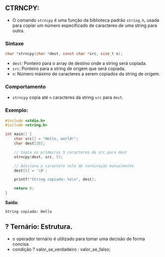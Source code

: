 ## CTRNCPY: 
- O comando `strncpy` é uma função da biblioteca padrão `string.h`, usada para copiar um número especificado de caracteres de uma string para outra. 

### Sintaxe

```c
char *strncpy(char *dest, const char *src, size_t n);
```

- `dest`: Ponteiro para o array de destino onde a string será copiada.
- `src`: Ponteiro para a string de origem que será copiada.
- `n`: Número máximo de caracteres a serem copiados da string de origem.

### Comportamento
- `strncpy` copia até `n` caracteres da string `src` para `dest`.

### Exemplo:


```c
#include <stdio.h>
#include <string.h>

int main() {
    char src[] = "Hello, world!";
    char dest[20];

    // Copia os primeiros 5 caracteres de src para dest
    strncpy(dest, src, 5);

    // Adiciona o caractere nulo de terminação manualmente
    dest[5] = '\0';

    printf("String copiada: %s\n", dest);

    return 0;
}
```

**Saída:**
```
String copiada: Hello
```

## ? Ternário: Estrutura.
- o operador ternário é utilizado para tomar uma decisão de forma concisa.
- condição ? valor_se_verdadeiro : valor_se_falso;
